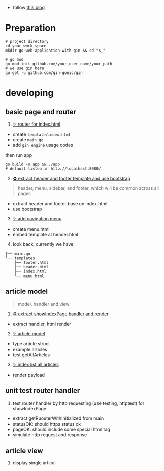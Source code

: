 - follow [this blog](https://semaphoreci.com/community/tutorials/building-go-web-applications-and-microservices-using-gin#h-goals)

# Preparation

``` shell
# project directory
cd your_work_space
mkdir go-web-application-with-gin && cd "$_"

# go mod
go mod init github.com/your_user_name/your_path
# we use gin here
go get -u github.com/gin-gonic/gin
```

# developing

## basic page and router

1. [✨ router for index\.html](https://github.com/evisx/golang-demos/commit/7bc96b0e28337383ab08f7cc9cfc9a19c22e6ebd)

- create `template/index.html`
- create `main.go`
- add `gin engine` usage codes

then run app
``` shell
go build -o app && ./app
# default listen in http://localhost:8080/
```

2. [♻ extract header and footer template and use bootstrap](https://github.com/evisx/golang-demos/commit/d872026c1c1c93e0a6f1b068933d443c66685ab0)

> header, menu, sidebar, and footer, which will be common across all pages

- extract header and footer base on index.html
- use bootstrap

3. [✨ add navigation menu](https://github.com/evisx/golang-demos/commit/97e9ecdf8c1f9d584248f1d93b5abb5bc63301f6) 

- create menu.html
- embed template at header.html

4. look back, currently we have:

``` text
├── main.go
└── templates
    ├── footer.html
    ├── header.html
    ├── index.html
    └── menu.html
```

## article model

> model, handler and view

1. [♻ extract showIndexPage handler and render](https://github.com/evisx/golang-demos/commit/5f7c097df0f498fc25ac5b9397837d4d1e81e79c)

- extract handler, html render

2. [✨ article model](https://github.com/evisx/golang-demos/commit/d5cb89bbd98ae55c6c2d061a534fadd383d1ab06)

- type article struct
- example articles
- test getAllArticles

3. [✨ index list all articles](https://github.com/evisx/golang-demos/commit/96914404d867c2fb5e8a79bef9544f9226fbefb6)

- render payload

## unit test router handler

1. test router handler by http requesting (use testing, httptest) for showIndexPage

- extract getRuouterWithInitialized from main
- statusOK: should https status ok
- pageOK: should include some special html tag
- simulate http request and response

## article view 

1. display single artical